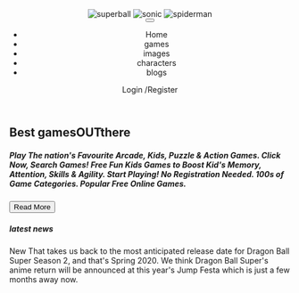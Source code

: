 
<html>
   <head>
      <title>DRAGON BALL GAMES</title>
      <meta name="viewport" content="width=device=width, initial-scale=0.2">
       <link herf = "css/styles.css" rel="stylesheet" type="text/css" />
   </head>
   
   <body>
    <header>
       <div class="flex">
       <div class="logo">
          <a herf ="a">
      
  </body>
     <body> 
   <div id="slideshow">
             <img src="https://www.google.com/imgres?imgurl=https%3A%2F%2Fsteamcdn-a.akamaihd.net%2Fsteam%2Fapps%2F851850%2Fheader.jpg%3Ft%3D1588110259&imgrefurl=https%3A%2F%2Fstore.steampowered.com%2Fapp%2F851850%2FDRAGON_BALL_Z_KAKAROT%2F&tbnid=Mr4LoefzGP7HEM&vet=12ahUKEwjB2qft9aTpAhUNNK0KHUNACPkQMygAegUIARDeAQ..i&docid=s1obpE87fvuYPM&w=460&h=215&q=dragon%20ball%20z&ved=2ahUKEwjB2qft9aTpAhUNNK0KHUNACPkQMygAegUIARDeAQ" alt="superball" />
             <img src="https://www.google.com/imgres?imgurl=https%3A%2F%2Fvignette.wikia.nocookie.net%2Fsonic%2Fimages%2F2%2F2d%2FTSR_Sonic.png%2Frevision%2Flatest%3Fcb%3D20191020043348&imgrefurl=https%3A%2F%2Fsonic.fandom.com%2Fwiki%2FSonic_the_Hedgehog&tbnid=Ect00hreEmlsrM&vet=12ahUKEwjbsPug9qTpAhUV0qwKHQZBBvoQMygDegUIARDmAQ..i&docid=ldudTD5hzgz5-M&w=818&h=1277&q=sonic&ved=2ahUKEwjbsPug9qTpAhUV0qwKHQZBBvoQMygDegUIARDmAQ" alt="sonic" />
             <img src="https://www.google.com/imgres?imgurl=https%3A%2F%2Fupload.wikimedia.org%2Fwikipedia%2Fen%2Fthumb%2F2%2F21%2FWeb_of_Spider-Man_Vol_1_129-1.png%2F250px-Web_of_Spider-Man_Vol_1_129-1.png&imgrefurl=https%3A%2F%2Fen.wikipedia.org%2Fwiki%2FSpider-Man&tbnid=8ZSBk5dl-9sduM&vet=12ahUKEwiO1ZfW9qTpAhUJaKwKHbz4AzkQMygBegUIARDcAQ..i&docid=ZK3CqqRY00jQFM&w=250&h=333&q=spiderman&ved=2ahUKEwiO1ZfW9qTpAhUJaKwKHbz4AzkQMygBegUIARDcAQ" alt="spiderman" />
             
  </div>
               
  </div>
          </div>
  
  <script src="https://cdn.jsdelivr.net/gh/pamelafox/ka-slideshow-example@master/slideshow.js"></script>
  
  <script>
slideShow(document.getElementById("slideshow"));
    </script>
         
  </body>
  <nav>
              <button id = "nav-toggle" class="hamburger-menu" >
                 <span class="strip"></span>
                 <span class="strip"></span>
                 <span class="strip"></span>
             </button>
              <ul id = "nav-menu-container"> 
                 <li> <a herf="#">Home</a> </li>
                 <li> <a herf="#">games</a> </li>
                 <li> <a herf="#">images</a> </li>
                 <li> <a herf="#">characters</a> </li>
                 <li> <a herf="#">blogs</a> </li>
              </ul>
              </nav>
       <a herf="#" id="login-register-button"> Login /Register</a>
          
   </header>
   <main>
   <section id="hero-image">
      
   <h1>Best <span>games</span><span>OUT</span>there</h1>
                  <h5>Play The nation's Favourite Arcade, Kids, Puzzle & Action Games. Click Now, Search Games! Free Fun Kids Games to Boost Kid's Memory, Attention, Skills & Agility. Start Playing! No Registration Needed. 100s of Game Categories. Popular Free Online Games.</h5>
                  <button>Read More</button>
              
  </section> 
                  <section id="latest-news">
                          <div class="flex">
                                           <h5>latest news</h5>
                                           <div id="latest-news-container">
                                              <div class="latest-news-items">
                                                                            <span class="batch new"> New </span>
                                                                            <span class="latest-news-text">That takes us back to the most anticipated release date for Dragon Ball Super Season 2, and that's Spring 2020. We think Dragon Ball Super's anime return will be announced at this year's Jump Festa which is just a few months away now. </span>
                                           
  </div>                                                            
                                           </div>
                                           </div>                                
                           </section>
           
   </main>
 </body>
   </html>
   
